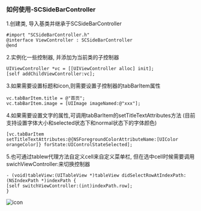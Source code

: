 ### 如何使用-SCSideBarController
1.创建类, 导入基类并继承于SCSideBarController

    #import "SCSideBarController.h"
    @interface ViewController : SCSideBarController
    @end

2.实例化一些控制器, 并添加为当前类的子控制器

    UIViewController *vc = [[UIViewController alloc] init];
    [self addChildViewController:vc];
    
3.如果需要设置标题和icon,则需要设置子控制器的tabBarItem属性

    vc.tabBarItem.title = @"首页";
    vc.tabBarItem.image = [UIImage imageNamed:@"xxx"];

4.如果需要设置文字的属性,可调用tabBarItem的setTitleTextAttributes方法
(目前支持设置字体大小和selected状态下和normal状态下的字体颜色)

    [vc.tabBarItem setTitleTextAttributes:@{NSForegroundColorAttributeName:[UIColor orangeColor]} forState:UIControlStateSelected];
    
5.也可通过tablew代理方法自定义cell来自定义菜单栏, 但在选中cell时候需要调用swichViewController:来切换控制器

    - (void)tableView:(UITableView *)tableView didSelectRowAtIndexPath:(NSIndexPath *)indexPath {
    [self switchViewController:(int)indexPath.row];
    }


![icon](http://img01.taobaocdn.com/imgextra/i1/135480037/TB2dCWtcXXXXXcLXXXXXXXXXXXX_!!135480037.jpeg)
